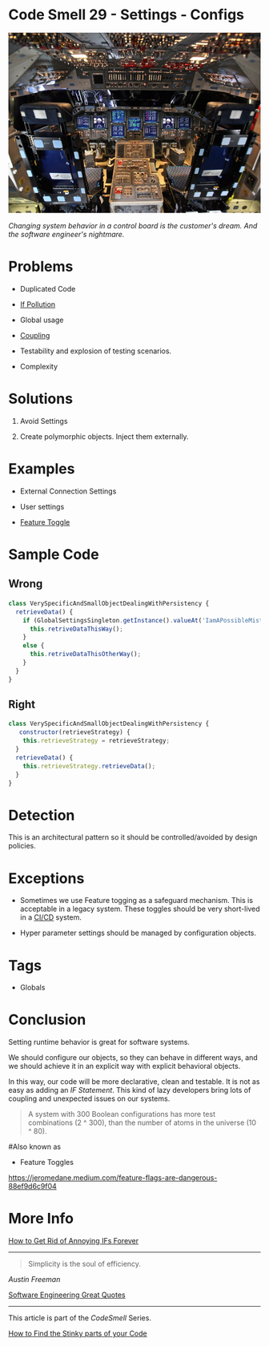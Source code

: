# Code Smell 29 - Settings - Configs

![Code Smell 29 - Settings - Configs](Iu2NeJu9tSwmk-nVYy5RJPGFALErsqn1yKO3tNHBT2A.jpg)

*Changing system behavior in a control board is the customer's dream. And the software engineer's nightmare.*
 
# Problems

- Duplicated Code

- [If Pollution](../../Theory/How%20to%20Get%20Rid%20of%20Annoying%20IFs%20Forever/readme.md)

- Global usage

- [Coupling](../../Theory/Coupling%20-%20The%20one%20and%20only%20software%20design%20problem/readme.md)

- Testability and explosion of testing scenarios.

- Complexity
 
# Solutions

1. Avoid Settings

2. Create polymorphic objects. Inject them externally.

# Examples

- External Connection Settings

- User settings

- [Feature Toggle](https://en.wikipedia.org/wiki/Feature_toggle)

# Sample Code

## Wrong 

[Gist Url]: # (https://gist.github.com/mcsee/f001710d13fd158e75313c9b54ffc1aa)
```javascript
class VerySpecificAndSmallObjectDealingWithPersistency {   
  retrieveData() {
    if (GlobalSettingsSingleton.getInstance().valueAt('IamAPossibleMistypedString')) {
      this.retriveDataThisWay();
    }
    else {
      this.retriveDataThisOtherWay();    
    }
  }
}


```

## Right
 
[Gist Url]: # (https://gist.github.com/mcsee/b4f9f8e80f19c89e99e10c999871ea2d)
```javascript
class VerySpecificAndSmallObjectDealingWithPersistency { 
   constructor(retrieveStrategy) {   
    this.retrieveStrategy = retrieveStrategy;
  }
  retrieveData() {
    this.retrieveStrategy.retrieveData();        
  }
}
```

# Detection

This is an architectural pattern so it should be controlled/avoided by design policies. 

# Exceptions

- Sometimes we use Feature togging as a safeguard mechanism. This is acceptable in a legacy system. These toggles should be very short-lived in a [CI/CD](https://en.wikipedia.org/wiki/CI/CD) system.

- Hyper parameter settings should be managed by configuration objects.

# Tags

-  Globals

# Conclusion

Setting runtime behavior is great for software systems. 

We should configure our objects, so they can behave in different ways, and we should achieve it in an explicit way with explicit behavioral objects.

In this way, our code will be more declarative, clean and testable. It is not as easy as adding an *IF Statement*. This kind of lazy developers bring lots of coupling and unexpected issues on our systems.

> A system with 300 Boolean configurations has more test combinations (2 ^ 300), than the number of atoms in the universe (10 ^ 80).
 
#Also known as

- Feature Toggles

https://jeromedane.medium.com/feature-flags-are-dangerous-88ef9d6c9f04

# More Info

[How to Get Rid of Annoying IFs Forever](../../Theory/How%20to%20Get%20Rid%20of%20Annoying%20IFs%20Forever/readme.md)
 
* * *

> Simplicity is the soul of efficiency. 

_Austin Freeman_

[Software Engineering Great Quotes](../../Quotes/Software%20Engineering%20Great%20Quotes/readme.md)

* * *

This article is part of the *CodeSmell* Series.

[How to Find the Stinky parts of your Code](../../Code%20Smells/How%20to%20Find%20the%20Stinky%20parts%20of%20your%20Code/readme.md)